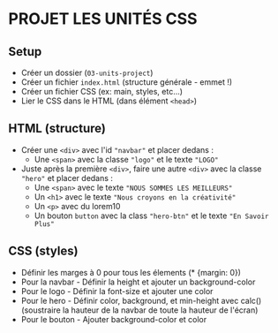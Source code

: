 # PROJET LES UNITÉS CSS

## Setup

- Créer un dossier (`03-units-project`)
- Créer un fichier `index.html` (structure générale - emmet !)
- Créer un fichier CSS (ex: main, styles, etc...)
- Lier le CSS dans le HTML (dans élément `<head>`)

## HTML (structure)

- Créer une `<div>` avec l'id `"navbar"` et placer dedans :
  - Une `<span>` avec la classe `"logo"` et le texte `"LOGO"`
- Juste après la première `<div>`, faire une autre `<div>` avec la classe `"hero"` et placer dedans :
  - Une `<span>` avec le texte `"NOUS SOMMES LES MEILLEURS"`
  - Un `<h1>` avec le texte `"Nous croyons en la créativité"`
  - Un `<p>` avec du lorem10
  - Un bouton `button` avec la class `"hero-btn"` et le texte `"En Savoir Plus"`

## CSS (styles)

- Définir les marges à 0 pour tous les élements (\* {margin: 0})
- Pour la navbar - Définir la height et ajouter un background-color
- Pour le logo - Définir la font-size et ajouter une color
- Pour le hero - Définir color, background, et min-height avec calc() (soustraire la hauteur de la navbar de toute la hauteur de l'écran)
- Pour le bouton - Ajouter background-color et color
